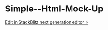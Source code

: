 # Simple--Html-Mock-Up

[Edit in StackBlitz next generation editor ⚡️](https://stackblitz.com/~/github.com/ThabangManaka/Simple--Html-Mock-Up)